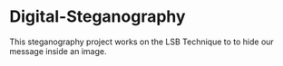 # Digital-Steganography
This steganography project works on the LSB Technique to to hide our message inside an image.
